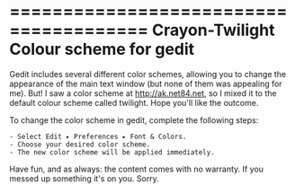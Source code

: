 =======================================
Crayon-Twilight Colour scheme for gedit
=======================================

Gedit includes several different color schemes, allowing you to change the appearance of the main text window (but none of them was appealing for me). But! I saw a color scheme at http://ak.net84.net, so I mixed it to the default colour scheme called twilight. Hope you'll like the outcome.

To change the color scheme in gedit, complete the following steps:

	- Select Edit ▸ Preferences ▸ Font & Colors.
	- Choose your desired color scheme.
	- The new color scheme will be applied immediately.
 
Have fun, and as always: the content comes with no warranty. If you messed up something it's on you. Sorry.
